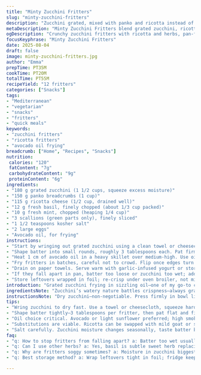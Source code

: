 ```yaml
---
title: "Minty Zucchini Fritters"
slug: "minty-zucchini-fritters"
description: "Zucchini grated, mixed with panko and ricotta instead of feta. Fresh basil trades places with dill. Eggs bind the mixture. Pan-fried in avocado oil for crisp edges. Golden, crackling sizzles signal perfect sear. Serve with garlic yogurt dip or store-bought tzatziki on the side. Adjust salt to taste; zucchini varies in moisture. Watch color, texture, not just clock. Quick, rustic, veggie-packed snacks or light main. Changes keep it fresh, less dense, more tangy with ricotta’s softness and basil’s sweet punch. Simple tweaks that make all the difference."
metaDescription: "Minty Zucchini Fritters blend grated zucchini, ricotta, fresh basil and mint. Crispy edges, golden crusts frying in avocado oil, served best with garlic yogurt dip."
ogDescription: "Crunchy zucchini fritters with ricotta and herbs, pan-fried crisp in avocado oil. Serve warm with garlic yogurt or tzatziki. Color cues > timer for flip."
focusKeyphrase: "Minty Zucchini Fritters"
date: 2025-08-04
draft: false
image: minty-zucchini-fritters.jpg
author: "Emma"
prepTime: PT35M
cookTime: PT20M
totalTime: PT55M
recipeYield: "12 fritters"
categories: ["Snacks"]
tags:
- "Mediterranean"
- "vegetarian"
- "snacks"
- "fritters"
- "quick meals"
keywords:
- "zucchini fritters"
- "ricotta fritters"
- "avocado oil frying"
breadcrumb: ["Home", "Recipes", "Snacks"]
nutrition: 
 calories: "120"
 fatContent: "7g"
 carbohydrateContent: "9g"
 proteinContent: "6g"
ingredients:
- "180 g grated zucchini (1 1/2 cups, squeeze excess moisture)"
- "150 g panko breadcrumbs (1 cup)"
- "115 g ricotta cheese (1/2 cup, drained well)"
- "12 g fresh basil, finely chopped (about 1/3 cup packed)"
- "10 g fresh mint, chopped (heaping 1/4 cup)"
- "3 scallions (green parts only), finely sliced"
- "1 1/2 teaspoons kosher salt"
- "2 large eggs"
- "Avocado oil, for frying"
instructions:
- "Start by wringing out grated zucchini using a clean towel or cheesecloth. Too much water kills crispiness. Mix zucchini, panko, ricotta, basil, mint, scallions, and salt in a large bowl—texture should be malleable but not soggy. Eggs bring it all together. Adjust salt — zucchini’s water content changes every time."
- "Shape batter into small rounds, roughly 3 tablespoons each. Pat firmly to compact. Don’t overload; too thick means uncooked centers. Let them rest 10 minutes on a plate to let crumbs absorb moisture, firming up for better pan contact."
- "Heat 1 cm of avocado oil in a heavy skillet over medium-high. Use oil with high smoke point for clean fry; olive oil can burn and turn bitter here. When oil shimmers but doesn’t smoke, test with a drop of batter—should sizzle immediately."
- "Fry fritters in batches, careful not to crowd. Flip once edges turn golden and firm — about 4 minutes per side if starting cold, shorter if your pan’s hot enough. Look for deep golden-brown crust, not pale. Adjust heat if they brown too fast or stay wet inside."
- "Drain on paper towels. Serve warm with garlic-infused yogurt or store-bought tzatziki. Great contrast: creamy, cool dip cuts through fried richness. Try lemon zest or chili flakes mixed in dip for some edge."
- "If they fall apart in pan, batter too loose or zucchini too wet; add more panko, rest longer, or add a pinch of flour next time."
- "Store leftovers wrapped in foil; re-crisp under oven broiler, not microwave—or they’ll turn mushy and sad."
introduction: "Grated zucchini frying in sizzling oil—one of my go-to comfort bites. Early tries were soggy, limp disasters. Learned the hard squeeze: moisture ruins crispness every time. Swapped feta for ricotta to soften edges without salt overload. Basil took over dill’s role for sweeter notes, the mint adds freshness but less aggressively. Panko breadcrumb’s airiness beats traditional crumbs here; balance moisture like a pro. Eggs hold all this together. The pan snaps and hisses during golden crust formation, a sound too good to ignore. Serve with garlicky yogurt dip or tzatziki, a contrast that keeps the snack lively. These fritters transcend seasons—summer squash, quick midweek fix or fancy appetizer. Knowing when to flip by color, not clock. Sear patience rewarded. Watch those edges. Too browning means heat’s up. Too pale, stove’s asleep. A dance of heat and timing. I always have this in my back pocket for last-minute veggie rescue."
ingredientsNote: "Zucchini’s watery nature battles crispness—always grate, then squeeze tight. A towel or cheesecloth, press hard; sometimes, I salt and let it sit to draw out water then drain. Ricotta softens texture vs sharp feta; if short on ricotta, sheep’s milk cheese or even mild goat cheese is good. Panko breadcrumbs create lighter, crunchier coating than stale bread crumbs—dry crumbs absorb moisture differently, so adjust quantity if batter feels too wet or crumbly. Basil instead of dill for subtle, sweet herbal notes; mint remains for freshness but dial back if strong flavors clash with dip or your palate. Scallions add a mild onion punch, swap for chives or shallots if unavailable. Eggs are glue; don’t skip. For oil, avocado or light sunflower oils preferred—olive oil can smoke and mask flavors. Measure salt carefully; zucchini changes with season, err on less, add more later. Resting batter lets breadcrumbs soak moisture for firmer patties."
instructionsNote: "Dry zucchini—non-negotiable. Press firmly in bowl lined with kitchen towel, essential for crunch over soggy mush. Mix uniformly; clumps ruin cooking consistency. Form 3-tablespoon dollops, then compact to flatten slightly—too thick equals doughy insides. Rest fritters on plate to firm up; skipped this once and pans stuck, flipping was nightmare. Heating pan: oil must shimmer, ripples show — if it smokes, lower heat. Test first fritter—if it sticks badly or breaks, batter too wet or oil temp off. Cook in batches; overcrowding dumps temperature, greasy mess. Listen for steady sizzle, smell aroma of mild frying oil mingled with herbs. Flip fritters once edges crisp, underside deep golden. Adjust heat on the fly—too fast will burn exterior leaving inside raw, too slow softens crust. Paper towel draining necessary to keep texture right. Don’t microwave leftover—dry brittle or mushy mess—reheat in oven or toaster oven at moderate temp briefly. Fork test: inside should be tender but hold shape. Dip with garlic yogurt, zingy lemon, or chili crushed into yogurt adds fun heat. Classic tzatziki is shortcut win."
tips:
- "Wring zucchini to dry fast. Use a towel or cheesecloth, squeeze hard; excess water kills crispness. Sometimes salt first, wait 10 mins, then press again. This prevents soggy batter. Layer moisture control by draining ricotta well, not dripping. Panko crumbs add air, crunch, don’t skip. If batter too wet, add more crumbs or rest longer for crumbs to absorb. Eggs bind; skip and you’ll have crumbly mess. Herbs chopped fine; basil sweet, mint fresh but modulate to taste."
- "Shape batter tightly—3 tablespoons per fritter, then pat flat and firm. Thickness matters. Too chunky = raw inside. Let rest 10 mins on plate; crumbs soak moisture, firm up. Skipping rest leads to sticking, rips, uneven crust. Heat oil until it shimmers but no smoke. Medium-high steady, not wild. Test drop batter blob; sizzle means ready. Overcrowding pan drops temp, greasy results. Flip after edges turn golden and firm, about 4 minutes per side cold start; less time if pan already hot."
- "Oil choice critical. Avocado or light sunflower preferred; high smoke points keep flavor clean. Olive oil can burn, bitterness follows. Maintain heat but watch edges closely. Too fast = burnt outside, raw inside; too slow = dull hard crust. Look, listen for snapping, sizzling from pan. It’s aroma of herbs mingling with frying fat. Drain on paper towels immediately—leave wet oil stays greasy and soggy. Reheat leftovers under broiler briefly; microwave softens texture ugly."
- "Substitutions are viable. Ricotta can be swapped with mild goat or sheep cheese for similar softness and moisture. Basil swapped for dill or chives for more herbal brightness; mint quantity tuned for freshness without overpowering. Panko crumbs you can try dry stale bread crumbs but crunch and moisture absorption differ—adjust amount carefully to avoid wet batter. Eggs essential as glue; no real shortcut there unless using flax or commercial binder."
- "Salt carefully. Zucchini moisture changes seasonally, taste batter before cooking. Err on less salt, add more at serving or in dip. Rest time makes batter forgiving; crumbs draw water out, texture firms up. Watch color cues not time alone; golden brown edges signal flip. Pale means stove’s cold—push heat. Too dark, lower heat fast. Folding in additions like lemon zest, chili flakes in dip adds contrast but keep fritters simple in flavor. Crushed garlic in yogurt dip adds punch without overpowering."
faq:
- "q: How to stop fritters from falling apart? a: Batter too wet usually. Press zucchini dry longer or add more panko crumbs. Sometimes rest batter to let moisture equalize. If still loose, add pinch flour or another egg. Temperature of oil matters; too cold and they break. Work quickly but firmly shaping. Don’t overload pan."
- "q: Can I use other herbs? a: Yes, basil is subtle sweet herb replacing dill here; mint fresh but mild. Chives or shallots also swap for scallions. Dill works but changes flavor profile more sharply. Adjust quantities; fresh herbs chopped fine so they spread evenly. Dried herbs won't behave same, usually lose vibrancy and moisture balance."
- "q: Why are fritters soggy sometimes? a: Moisture in zucchini biggest culprit. Grate then squeeze dry—repeat if needed. Ricotta drained well, not watery. Using wrong crumbs or not enough resting time also cause sogginess. Pan oil too cold means more oil absorbed, greasy. Flip timing affects moisture seals. Crispers come from good heat and dry batter."
- "q: Best storage method? a: Wrap leftovers tight in foil; fridge keeps them good 2-3 days. Reheat under broiler or in toaster oven so edges crisp back. Skip microwave—makes fritters limp or mushy. Can freeze but texture drops. Reheat slowly to avoid burning outsides. If fridge softens, pop back in hot pan few mins to bring crunch alive."

---
```

